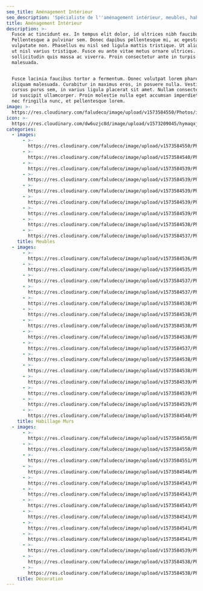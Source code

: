 ```yaml
---
seo_title: Aménagement Intérieur
seo_description: 'Spécialiste de l''aménagement intérieur, meubles, habillages mur, décoration'
title: Aménagement Intérieur
description: >-
  Fusce ac tincidunt ex. In tempus elit dolor, id ultrices nibh faucibus quis.
  Pellentesque a pulvinar sem. Donec dapibus pellentesque mi, ac egestas nisi
  vulputate non. Phasellus eu nisl sed ligula mattis tristique. Ut aliquet justo
  ut nisl varius tristique. Fusce eu ante vitae metus ornare ultrices. Quisque
  sollicitudin quis massa ac viverra. Proin consectetur ante in turpis porttitor
  malesuada.


  Fusce lacinia faucibus tortor a fermentum. Donec volutpat lorem pharetra dui
  aliquam malesuada. Curabitur in maximus eros, in posuere nulla. Vestibulum
  cursus purus sem, in varius ligula placerat sit amet. Nullam consectetur massa
  id suscipit ullamcorper. Proin molestie nulla eget accumsan imperdiet. Nunc
  nec fringilla nunc, et pellentesque lorem.
image: >-
  https://res.cloudinary.com/faludeco/image/upload/v1573584550/Photos/img917_yi4njl.jpg
icon: >-
  https://res.cloudinary.com/dw6uzjc8d/image/upload/v1573209045/hymaqxjuljlneeeqa9ft.png
categories:
  - images:
      - >-
        https://res.cloudinary.com/faludeco/image/upload/v1573584550/Photos/img917_yi4njl.jpg
      - >-
        https://res.cloudinary.com/faludeco/image/upload/v1573584540/Photos/img431_r4zmos.jpg
      - >-
        https://res.cloudinary.com/faludeco/image/upload/v1573584539/Photos/img460_fqazvu.jpg
      - >-
        https://res.cloudinary.com/faludeco/image/upload/v1573584539/Photos/img461_kyfy7c.jpg
      - >-
        https://res.cloudinary.com/faludeco/image/upload/v1573584539/Photos/img459_vkvpd0.jpg
      - >-
        https://res.cloudinary.com/faludeco/image/upload/v1573584539/Photos/img476_uddhmh.jpg
      - >-
        https://res.cloudinary.com/faludeco/image/upload/v1573584539/Photos/img475_p52ohq.jpg
      - >-
        https://res.cloudinary.com/faludeco/image/upload/v1573584538/Photos/img474_vld2pa.jpg
      - >-
        https://res.cloudinary.com/faludeco/image/upload/v1573584537/Photos/img727_cbdzkd.jpg
    title: Meubles
  - images:
      - >-
        https://res.cloudinary.com/faludeco/image/upload/v1573584536/Photos/img757_wotyib.jpg
      - >-
        https://res.cloudinary.com/faludeco/image/upload/v1573584535/Photos/img756_xocioy.jpg
      - >-
        https://res.cloudinary.com/faludeco/image/upload/v1573584537/Photos/img740_ds8yjo.jpg
      - >-
        https://res.cloudinary.com/faludeco/image/upload/v1573584537/Photos/img741_zpgyzi.jpg
      - >-
        https://res.cloudinary.com/faludeco/image/upload/v1573584538/Photos/img743_uaj2vv.jpg
      - >-
        https://res.cloudinary.com/faludeco/image/upload/v1573584538/Photos/img742_vf3qsi.jpg
      - >-
        https://res.cloudinary.com/faludeco/image/upload/v1573584538/Photos/img503_zzgieo.jpg
      - >-
        https://res.cloudinary.com/faludeco/image/upload/v1573584538/Photos/img504_y1fx2r.jpg
      - >-
        https://res.cloudinary.com/faludeco/image/upload/v1573584537/Photos/img548_ktpigc.jpg
      - >-
        https://res.cloudinary.com/faludeco/image/upload/v1573584538/Photos/img694_lzpyb9.jpg
      - >-
        https://res.cloudinary.com/faludeco/image/upload/v1573584538/Photos/img505_xtw0xm.jpg
      - >-
        https://res.cloudinary.com/faludeco/image/upload/v1573584539/Photos/img696_ajwo3e.jpg
      - >-
        https://res.cloudinary.com/faludeco/image/upload/v1573584539/Photos/img695_gb6mla.jpg
      - >-
        https://res.cloudinary.com/faludeco/image/upload/v1573584539/Photos/img709_nt0mx9.jpg
      - >-
        https://res.cloudinary.com/faludeco/image/upload/v1573584540/Photos/img710_hxawt4.jpg
    title: Habillage Murs
  - images:
      - >-
        https://res.cloudinary.com/faludeco/image/upload/v1573584550/Photos/img917_yi4njl.jpg
      - >-
        https://res.cloudinary.com/faludeco/image/upload/v1573584550/Photos/img915_azbuno.jpg
      - >-
        https://res.cloudinary.com/faludeco/image/upload/v1573584551/Photos/img921_h3w6kl.jpg
      - >-
        https://res.cloudinary.com/faludeco/image/upload/v1573584546/Photos/img621_bc8pq1.jpg
      - >-
        https://res.cloudinary.com/faludeco/image/upload/v1573584543/Photos/img637_kmbjbn.jpg
      - >-
        https://res.cloudinary.com/faludeco/image/upload/v1573584543/Photos/img636_gy2o6v.jpg
      - >-
        https://res.cloudinary.com/faludeco/image/upload/v1573584543/Photos/img356_hzaww1.jpg
      - >-
        https://res.cloudinary.com/faludeco/image/upload/v1573584543/Photos/img357_p5hmib.jpg
      - >-
        https://res.cloudinary.com/faludeco/image/upload/v1573584541/Photos/img680_u60bmr.jpg
      - >-
        https://res.cloudinary.com/faludeco/image/upload/v1573584541/Photos/img665_timzey.jpg
      - >-
        https://res.cloudinary.com/faludeco/image/upload/v1573584539/Photos/img490_qv5sbu.jpg
      - >-
        https://res.cloudinary.com/faludeco/image/upload/v1573584538/Photos/img506_rgz8yh.jpg
      - >-
        https://res.cloudinary.com/faludeco/image/upload/v1573584538/Photos/img503_zzgieo.jpg
    title: Décoration
---
```


